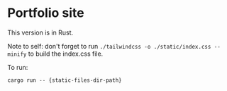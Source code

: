 # Portfolio site

This version is in Rust.

Note to self: don't forget to run `./tailwindcss -o ./static/index.css --minify` to build the index.css file.

To run:
```
cargo run -- {static-files-dir-path}
```